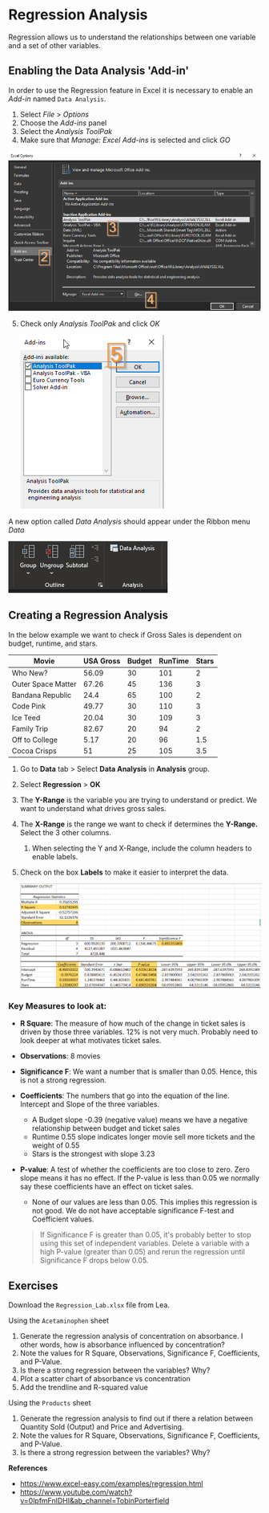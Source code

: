 # Regression Analysis

Regression allows us to understand the relationships between one variable and a set of other variables.

## Enabling the Data Analysis 'Add-in'

In order to use the Regression feature in Excel it is necessary to enable an *Add-in* named `Data Analysis`.

1. Select *File* > *Options*
2. Choose the *Add-ins* panel
3. Select the *Analysis ToolPak*
4. Make sure that *Manage: Excel Add-ins* is selected and click *GO*

![Excel settings menu](assets/regression-settings.png)

5. Check only *Analysis ToolPak* and click *OK*

   ![Add-ins selection menu for Analysis ToolPak](assets/regression-addins-menu.png)

A new option called *Data Analysis* should appear under the Ribbon menu *Data*

![Data analysis menu under Data ribbon menu](assets/regression-dataanalysis-menu.png)



## Creating a Regression Analysis

In the below example we want to check if Gross Sales is dependent on budget, runtime, and stars.

| Movie              | USA Gross | Budget | RunTime | Stars |
| ------------------ | --------- | ------ | ------- | ----- |
| Who New?           | 56.09     | 30     | 101     | 2     |
| Outer Space Matter | 67.26     | 45     | 136     | 3     |
| Bandana Republic   | 24.4      | 65     | 100     | 2     |
| Code Pink          | 49.77     | 30     | 110     | 3     |
| Ice Teed           | 20.04     | 30     | 109     | 3     |
| Family Trip        | 82.67     | 20     | 94      | 2     |
| Off to College     | 5.17      | 20     | 96      | 1.5   |
| Cocoa Crisps       | 51        | 25     | 105     | 3.5   |



1. Go to **Data** tab > Select **Data Analysis** in **Analysis** group.

2. Select **Regression** > **OK**

3. The **Y-Range** is the variable you are trying to understand or predict. We want to understand what drives gross sales.

4. The **X-Range** is the range we want to check if determines the **Y-Range.** Select the 3 other columns.

   1. When selecting the Y and X-Range, include the column headers to enable labels.

5. Check on the box **Labels**  to make it easier to interpret the data.

   
   ![Regression summary output](assets/regression-summary-output.png)


### Key Measures to look at:

* **R Square**: The measure of how much of the change in ticket sales is driven by those three variables. 12% is not very much. Probably need to look deeper at what motivates ticket sales.

* **Observations**: 8 movies

* **Significance F**: We want a number that is smaller than 0.05. Hence, this is not a strong regression.

* **Coefficients**: The numbers that go into the equation of the line. Intercept and Slope of the three variables.

  * A Budget slope -0.39 (negative value) means we have a negative relationship between budget and ticket sales
  * Runtime 0.55 slope indicates longer movie sell more tickets and the weight of 0.55
  * Stars is the strongest with slope 3.23

* **P-value**: A test of whether the coefficients are too close to zero. Zero slope means it has no effect. If the P-value is less than 0.05 we normally say these coefficients have an effect on ticket sales.

  * None of our values are less than 0.05. This implies this regression is not good. We do not have acceptable significance F-test and Coefficient values.

  > If Significance F is greater than 0.05, it's probably better to stop using this set of independent variables. Delete a variable with a high P-value (greater than 0.05) and rerun the regression until Significance F drops below 0.05.

## **Exercises**

Download the `Regression_Lab.xlsx` file from Lea.

Using the `Acetaminophen` sheet

1. Generate the regression analysis of concentration on absorbance. I other words, how is absorbance influenced by concentration?
2. Note the values for R Square, Observations, Significance F, Coefficients, and P-Value.
3. Is there a strong regression between the variables? Why?
4. Plot a scatter chart of absorbance vs concentration
5. Add the trendline and R-squared value

Using the `Products` sheet

1. Generate the regression analysis to find out if there a relation between Quantity Sold (Output) and Price and Advertising.
2. Note the values for R Square, Observations, Significance F, Coefficients, and P-Value.
3. Is there a strong regression between the variables? Why?

**References**

* https://www.excel-easy.com/examples/regression.html
* https://www.youtube.com/watch?v=0lpfmFnlDHI&ab_channel=TobinPorterfield